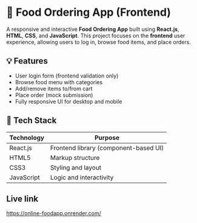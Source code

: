 # 🍔 Food Ordering App (Frontend)

A responsive and interactive **Food Ordering App** built using **React.js**, **HTML**, **CSS**, and **JavaScript**. This project focuses on the **frontend** user experience, allowing users to log in, browse food items, and place orders.

## 💡 Features

- User login form (frontend validation only)
- Browse food menu with categories
- Add/remove items to/from cart
- Place order (mock submission)
- Fully responsive UI for desktop and mobile

## 🧰 Tech Stack

| Technology | Purpose                      |
|------------|------------------------------|
| React.js   | Frontend library (component-based UI) |
| HTML5      | Markup structure             |
| CSS3       | Styling and layout           |
| JavaScript | Logic and interactivity      |

## Live link
https://online-foodapp.onrender.com/

